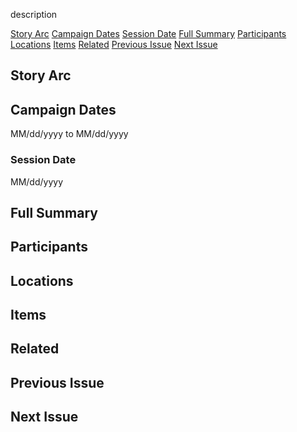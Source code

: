 description

[Story Arc](#Story%20Arc)
[Campaign Dates](#Campaign%20Dates)
[Session Date](#Session%20Date)
[Full Summary](#Full%20Summary)
[Participants](#Participants)
[Locations](#Locations)
[Items](#Items)
[Related](#Related)
[Previous Issue](#Previous%20Issue)
[Next Issue](#Next%20Issue)

## Story Arc


## Campaign Dates
MM/dd/yyyy to MM/dd/yyyy

### Session Date
MM/dd/yyyy

## Full Summary


## Participants


## Locations


## Items


## Related


## Previous Issue


## Next Issue